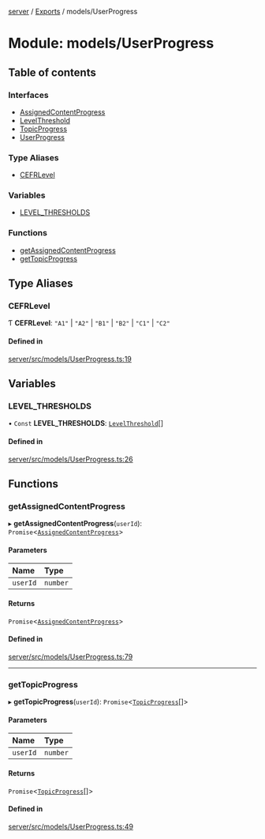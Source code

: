 [server](../README.md) / [Exports](../modules.md) / models/UserProgress

# Module: models/UserProgress

## Table of contents

### Interfaces

- [AssignedContentProgress](../interfaces/models_UserProgress.AssignedContentProgress.md)
- [LevelThreshold](../interfaces/models_UserProgress.LevelThreshold.md)
- [TopicProgress](../interfaces/models_UserProgress.TopicProgress.md)
- [UserProgress](../interfaces/models_UserProgress.UserProgress.md)

### Type Aliases

- [CEFRLevel](models_UserProgress.md#cefrlevel)

### Variables

- [LEVEL\_THRESHOLDS](models_UserProgress.md#level_thresholds)

### Functions

- [getAssignedContentProgress](models_UserProgress.md#getassignedcontentprogress)
- [getTopicProgress](models_UserProgress.md#gettopicprogress)

## Type Aliases

### CEFRLevel

Ƭ **CEFRLevel**: ``"A1"`` \| ``"A2"`` \| ``"B1"`` \| ``"B2"`` \| ``"C1"`` \| ``"C2"``

#### Defined in

[server/src/models/UserProgress.ts:19](https://github.com/niklas-joh/french-learning-platform/blob/df287cd90d2fc20ebbe1da4bb7d2c97b195a5de7/server/src/models/UserProgress.ts#L19)

## Variables

### LEVEL\_THRESHOLDS

• `Const` **LEVEL\_THRESHOLDS**: [`LevelThreshold`](../interfaces/models_UserProgress.LevelThreshold.md)[]

#### Defined in

[server/src/models/UserProgress.ts:26](https://github.com/niklas-joh/french-learning-platform/blob/df287cd90d2fc20ebbe1da4bb7d2c97b195a5de7/server/src/models/UserProgress.ts#L26)

## Functions

### getAssignedContentProgress

▸ **getAssignedContentProgress**(`userId`): `Promise`\<[`AssignedContentProgress`](../interfaces/models_UserProgress.AssignedContentProgress.md)\>

#### Parameters

| Name | Type |
| :------ | :------ |
| `userId` | `number` |

#### Returns

`Promise`\<[`AssignedContentProgress`](../interfaces/models_UserProgress.AssignedContentProgress.md)\>

#### Defined in

[server/src/models/UserProgress.ts:79](https://github.com/niklas-joh/french-learning-platform/blob/df287cd90d2fc20ebbe1da4bb7d2c97b195a5de7/server/src/models/UserProgress.ts#L79)

___

### getTopicProgress

▸ **getTopicProgress**(`userId`): `Promise`\<[`TopicProgress`](../interfaces/models_UserProgress.TopicProgress.md)[]\>

#### Parameters

| Name | Type |
| :------ | :------ |
| `userId` | `number` |

#### Returns

`Promise`\<[`TopicProgress`](../interfaces/models_UserProgress.TopicProgress.md)[]\>

#### Defined in

[server/src/models/UserProgress.ts:49](https://github.com/niklas-joh/french-learning-platform/blob/df287cd90d2fc20ebbe1da4bb7d2c97b195a5de7/server/src/models/UserProgress.ts#L49)
